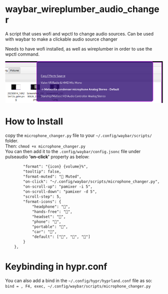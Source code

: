 # waybar_wireplumber_audio_changer
A script that uses wofi and wpctl to change audio sources. Can be used with waybar to make a clickable audio source changer

Needs to have wofi installed, as well as wireplumber in order to use the wpctl command.

![Example Screenshot](example.png)

# How to Install  
copy the ```microphone_changer.py``` file to your ```~/.config/waybar/scripts/``` folder.   
Then: ```chmod +x microphone_changer.py```    
You can then add it to the ```.config/waybar/config.jsonc``` file under pulseaudio **'on-click'** property as below:  
```"pulseaudio": {
        "format": "{icon} {volume}%",
        "tooltip": false,
        "format-muted": " Muted",
        "on-click": "~/.config/waybar/scripts/microphone_changer.py",
        "on-scroll-up": "pamixer -i 5",
        "on-scroll-down": "pamixer -d 5",
        "scroll-step": 5,
        "format-icons": {
            "headphone": "",
            "hands-free": "",
            "headset": "",
            "phone": "",
            "portable": "",
            "car": "",
            "default": ["", "", ""]
        }
    },
```

# Keybinding in hypr.conf
You can also add a bind in the ```~/.config/hypr/hyprland.conf``` file as so:  
```bind = , F4, exec, ~/.config/waybar/scripts/microphone_changer.py```
